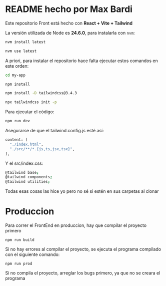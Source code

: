 # README hecho por Max Bardi

Este repositorio Front está hecho con **React + Vite + Tailwind**

La versión utilizada de Node es **24.6.0**, para instalarla con `nvm`:

```bash
nvm install latest
```
```bash
nvm use latest
```

A priori, para instalar el repositorio hace falta ejecutar estos comandos en este orden:

```bash
cd my-app
```
```bash
npm install
```
```bash
npm install -D tailwindcss@3.4.3
```
```bash
npx tailwindcss init -p
```
Para ejecutar el código:
```bash
npm run dev
```
Asegurarse de que el tailwind.config.js esté así:
```bash
content: [
  "./index.html",
  "./src/**/*.{js,ts,jsx,tsx}",
],
```
Y el src/index.css: 
```bash
@tailwind base;
@tailwind components;
@tailwind utilities;
```

Todas esas cosas las hice yo pero no sé si estén en sus carpetas al clonar

# Produccion

Para correr el FrontEnd en produccion, hay que compilar el proyecto primero

```
npm run build
```

Si no hay errores al compilar el proyecto, se ejecuta el programa compilado con el siguiente comando:

```
npm run prod
```

Si no compila el proyecto, arreglar los bugs primero, ya que no se creara el programa